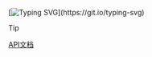 [![Typing SVG](https://readme-typing-svg.demolab.com?font=cascadia+cde&pause=1000&center=true&vCenter=true&random=false&width=500&separator=%3C&lines=System.out.println(%22springcloud%2Cstart!%22);%3Cbook-management-system-cloud)](https://git.io/typing-svg)


> [!tip]
> [API文档](https://ikunc.apifox.cn/)
